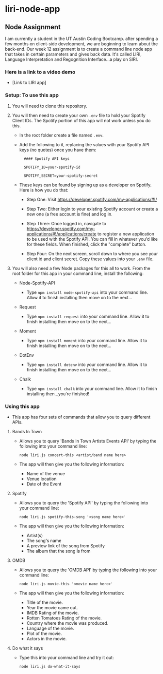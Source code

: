 # liri-node-app
## Node Assignment

I am currently a student in the UT Austin Coding Bootcamp. after spending a few months on client-side development, we are beginning to learn about the back-end. Our week 12 assignment is to create a command line node app that takes in certain parameters and gives back data. It's called LIRI, Language Interpretation and Regognition Interface...a play on SIRI.

### Here is a link to a video demo

* [Link to LIRI app] 

### Setup: To use this app

1. You will need to clone this repository.

2. You will then need to create your own `.env` file to hold your Spotify Client IDs. The Spotify portion of this app will not work unless you do this.

    * In the root folder create a file named `.env`.

    * Add the following to it, replacing the values with your Spotify API keys (no quotes) once you have them:

            #### Spotify API keys

            SPOTIFY_ID=your-spotify-id

            SPOTIFY_SECRET=your-spotify-secret

    * These keys can be found by signing up as a developer on Spotify. Here is how you do that:

        * Step One: Visit <https://developer.spotify.com/my-applications/#!/>

        * Step Two: Either login to your existing Spotify account or create a new one (a free account is fine) and log in.

        * Step Three: Once logged in, navigate to <https://developer.spotify.com/my-applications/#!/applications/create> to register a new application to be used with the Spotify API. You can fill in whatever you'd like for these fields. When finished, click the "complete" button.

        * Step Four: On the next screen, scroll down to where you see your client id and client secret. Copy these values into your `.env` file.

3. You will also need a few Node packages for this all to work. From the root folder for this app in your command line, install the following:

    * Node-Spotify-API
        * Type `npm install node-spotify-api` into your command line. Allow it to finish installing then move on to the next...

    * Request
        * Type `npm install request` into your command line. Allow it to finish installing then move on to the next...

    * Moment
        * Type `npm install moment` into your command line. Allow it to finish installing then move on to the next...

    * DotEnv
        * Type `npm install dotenv` into your command line. Allow it to finish installing then move on to the next...

    * Chalk
        * Type `npm install chalk` into your command line. Allow it to finish installing then...you're finished!

### Using this app

* This app has four sets of commands that allow you to query different APIs.

1. Bands In Town

    * Allows you to query 'Bands In Town Artists Events API' by typing the following into your command line: 
        
        `node liri.js concert-this <artist/band name here>`
    
    * The app will then give you the following information:
        
        * Name of the venue
        * Venue location
        * Date of the Event

2. Spotify

    * Allows you to query the 'Spotify API' by typing the following into your command line:

        `node liri.js spotify-this-song '<song name here>'`

    * The app will then give you the following information:
        
        * Artist(s)
        * The song's name
        * A preview link of the song from Spotify
        * The album that the song is from

3. OMDB

     * Allows you to query the 'OMDB API' by typing the following into your command line:

        `node liri.js movie-this '<movie name here>'`

    * The app will then give you the following information:

        * Title of the movie.
        * Year the movie came out.
        * IMDB Rating of the movie.
        * Rotten Tomatoes Rating of the movie.
        * Country where the movie was produced.
        * Language of the movie.
        * Plot of the movie.
        * Actors in the movie.

4. Do what it says

    * Type this into your command line and try it out:

        `node liri.js do-what-it-says`